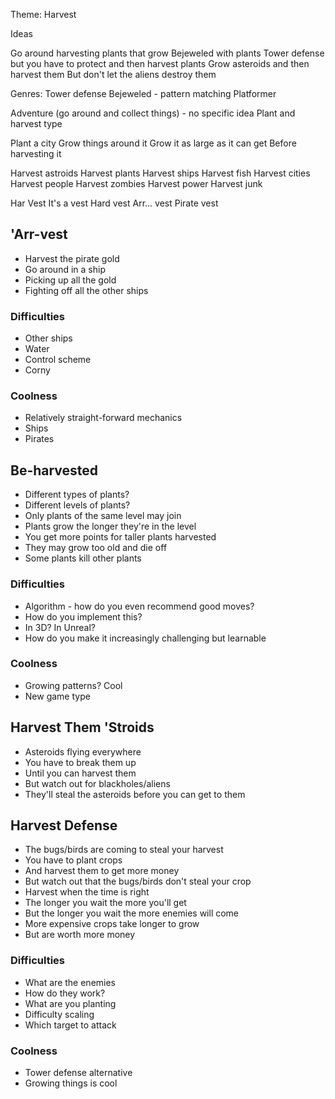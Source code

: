 Theme: Harvest

Ideas

Go around harvesting plants that grow
Bejeweled with plants
Tower defense but you have to protect and then harvest plants
Grow asteroids and then harvest them
But don't let the aliens destroy them

Genres:
Tower defense
Bejeweled - pattern matching
Platformer

Adventure (go around and collect things) - no specific idea
Plant and harvest type

Plant a city
Grow things around it
Grow it as large as it can get
Before harvesting it

Harvest astroids
Harvest plants
Harvest ships
Harvest fish
Harvest cities
Harvest people
Harvest zombies
Harvest power
Harvest junk

Har Vest
It's a vest
Hard vest
Arr... vest
Pirate vest

## 'Arr-vest
* Harvest the pirate gold
* Go around in a ship
* Picking up all the gold
* Fighting off all the other ships

### Difficulties
* Other ships
* Water
* Control scheme
* Corny

### Coolness
* Relatively straight-forward mechanics
* Ships
* Pirates


## Be-harvested
* Different types of plants?
* Different levels of plants?
* Only plants of the same level may join
* Plants grow the longer they're in the level
* You get more points for taller plants harvested
* They may grow too old and die off
* Some plants kill other plants

### Difficulties
* Algorithm - how do you even recommend good moves?
* How do you implement this?
* In 3D? In Unreal?
* How do you make it increasingly challenging but learnable

### Coolness
* Growing patterns? Cool
* New game type


## Harvest Them 'Stroids
* Asteroids flying everywhere
* You have to break them up
* Until you can harvest them
* But watch out for blackholes/aliens
* They'll steal the asteroids before you can get to them

## Harvest Defense
* The bugs/birds are coming to steal your harvest
* You have to plant crops
* And harvest them to get more money
* But watch out that the bugs/birds don't steal your crop
* Harvest when the time is right
* The longer you wait the more you'll get
* But the longer you wait the more enemies will come
* More expensive crops take longer to grow
* But are worth more money

### Difficulties
* What are the enemies
* How do they work?
* What are you planting
* Difficulty scaling
* Which target to attack

### Coolness
* Tower defense alternative
* Growing things is cool